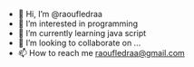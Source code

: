 - 👋 Hi, I’m @raoufledraa
- 👀 I’m interested in programming
- 🌱 I’m currently learning java script
- 💞️ I’m looking to collaborate on ...
- 📫 How to reach me raoufledraa@gmail.com

<!---
raoufledraa is a ✨ special ✨ repository because its `README.md` (this file) appears on your GitHub profile.
You can click the Preview link to take a look at your changes.
--->
